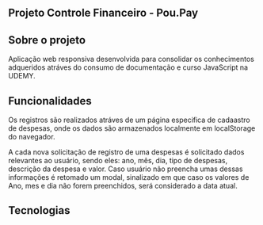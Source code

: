 ## Projeto Controle Financeiro - Pou.Pay

## Sobre o projeto
Aplicação web responsiva desenvolvida para consolidar os conhecimentos adqueridos atráves do consumo de documentação e curso JavaScript na UDEMY.

## Funcionalidades
Os registros são realizados atráves de um página especifica de cadaastro de despesas, onde os dados são armazenados localmente em localStorage do navegador.

A cada nova solicitação de registro de uma despesas é solicitado dados relevantes ao usuário, sendo eles: ano, mês, dia, tipo de despesas, descrição da despesa e valor. Caso usuário não preencha umas dessas informações é retomado um modal, sinalizado em que caso os valores de Ano, mes e dia não forem preenchidos, será considerado a data atual.

## Tecnologias



